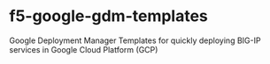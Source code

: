 # f5-google-gdm-templates
Google Deployment Manager Templates for quickly deploying BIG-IP services in Google Cloud Platform (GCP)
